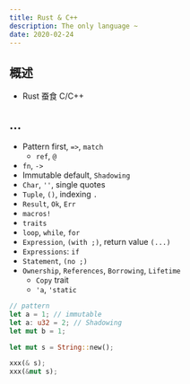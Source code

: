 ```yaml
---
title: Rust & C++
description: The only language ~
date: 2020-02-24
---
```


## 概述

* Rust 蚕食 C/C++

## ...

* Pattern first, `=>`, `match`
  - `ref`, `@`
* `fn`, `->`
* Immutable default, `Shadowing`
* `Char`, `''`, single quotes
* `Tuple`, `()`, indexing `.`
* `Result`, `Ok`, `Err`
* `macros!`
* `traits`
* `loop`, `while`, `for`
* `Expression`, `(with ;)`, return value `(...)`
* `Expressions`: `if`
* `Statement`, `(no ;)`
* `Ownership`, `References`, `Borrowing`, `Lifetime`
  - `Copy` trait
  - `'a`, `'static`

```rust
// pattern
let a = 1; // immutable
let a: u32 = 2; // Shadowing
let mut b = 1;

let mut s = String::new();

xxx(& s);
xxx(&mut s);
```
